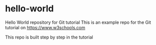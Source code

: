 # hello-world
Hello World repository for Git tutorial
This is an example repo for the Git tutorial on https://www.w3schools.com

This repo is built step by step in the tutorial
